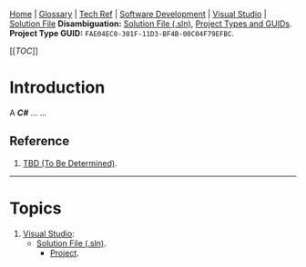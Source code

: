 [Home](/Slalom-LLC/Slalom-Consulting) | [Glossary](/Glossary) | [Tech Ref](/Tech-Ref) | [Software Development](/Tech-Ref/Software-Development) | [Visual Studio](/Tech-Ref/Microsoft/Visual-Studio) | [Solution File](/Tech-Ref/Microsoft/Visual-Studio/Solution-File-\(.sln\))
**Disambiguation:** [Solution File (.sln)](/Tech-Ref/Microsoft/Visual-Studio/Solution-File-\(.sln\)), [Project Types and GUIDs](/Tech-Ref/Microsoft/Visual-Studio/Solution-File-\(.sln\)#listing-(project-types-%26-guids)).
**Project Type GUID:** `FAE04EC0-301F-11D3-BF4B-00C04F79EFBC`.

[[_TOC_]]

# Introduction
A ***C#*** ... ... 

## Reference
1. [TBD (To Be Determined)](/Glossary/TBD-\(To-Be-Determined\)).

---
# Topics
1. [Visual Studio](/Tech-Ref/Microsoft/Visual-Studio):
   - [Solution File (.sln)](/Tech-Ref/Microsoft/Visual-Studio/Solution-File-\(.sln\)).
      - [Project](/Tech-Ref/Microsoft/Visual-Studio/Project-\(Visual-Studio\)).
